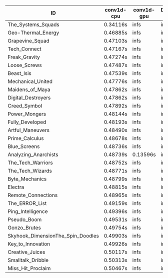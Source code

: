 |ID|conv1d-cpu|conv1d-gpu|DWSPConv2D-gpu|gemm-gpu|avg|
|-|-|-|-|-|-|
|The_Systems_Squads|0.34116s|infs|infs|4.64651s|infs|
|Geo-Thermal_Energy|0.46885s|infs|infs|4.56700s|infs|
|Grapevine_Squad|0.47103s|infs|infs|4.51839s|infs|
|Tech_Connect|0.47167s|infs|infs|4.50297s|infs|
|Freak_Gravity|0.47274s|infs|infs|4.54128s|infs|
|Loose_Screws|0.47487s|infs|infs|4.52110s|infs|
|Beast_Isis|0.47539s|infs|infs|4.51813s|infs|
|Mechanical_United|0.47776s|infs|infs|4.53015s|infs|
|Maidens_of_Maya|0.47862s|infs|infs|4.49044s|infs|
|Digital_Destroyers|0.47862s|infs|infs|4.50640s|infs|
|Creed_Symbol|0.47892s|infs|infs|4.56270s|infs|
|Power_Mongers|0.48144s|infs|infs|4.53978s|infs|
|Fully_Developed|0.48193s|infs|infs|4.56807s|infs|
|Artful_Maneuvers|0.48490s|infs|infs|4.55327s|infs|
|Prime_Calculus|0.48678s|infs|infs|4.50701s|infs|
|Blue_Screens|0.48736s|infs|infs|4.57258s|infs|
|Analyzing_Anarchists|0.48739s|0.13596s|infs|4.51533s|infs|
|The_Tech_Warriors|0.48752s|infs|infs|4.58588s|infs|
|The_Tech_Wizards|0.48771s|infs|infs|4.51211s|infs|
|Byte_Mechanics|0.48799s|infs|infs|4.53950s|infs|
|Electra|0.48815s|infs|infs|4.56142s|infs|
|Remote_Connections|0.48965s|infs|infs|4.56716s|infs|
|The_ERROR_List|0.49159s|infs|infs|4.50388s|infs|
|Ping_Intelligence|0.49396s|infs|infs|4.59744s|infs|
|Pseudo_Boom|0.49531s|infs|infs|4.52895s|infs|
|Gonzo_Brutes|0.49754s|infs|infs|4.55442s|infs|
|Skyhook_DimensionThe_Spin_Doodles|0.49903s|infs|infs|4.54373s|infs|
|Key_to_Innovation|0.49926s|infs|infs|4.53707s|infs|
|Creative_Juices|0.50117s|infs|infs|4.57156s|infs|
|Smalltalk_Dribble|0.50313s|infs|infs|4.73436s|infs|
|Miss_Hit_Proclaim|0.50467s|infs|infs|4.54038s|infs|

